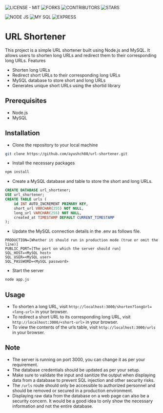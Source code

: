 ![LICENSE - MIT](https://img.shields.io/github/license/ayushch80/url-shortner?color=red&style=for-the-badge)
![FORKS](https://img.shields.io/github/forks/ayushch80/url-shortner?color=red&style=for-the-badge)
![CONTRIBUTORS](https://img.shields.io/github/contributors/ayushch80/url-shortner?color=red&style=for-the-badge)
![STARS](https://img.shields.io/github/stars/ayushch80/url-shortner?color=red&style=for-the-badge)

![NODE JS](https://img.shields.io/badge/Node%20JS-555555?style=for-the-badge&logo=node.js)
![MY SQL](https://img.shields.io/badge/MY%20SQL-555555?style=for-the-badge&logo=mysql)
![EXPRESS](https://img.shields.io/badge/EXPRESS-555555?style=for-the-badge&logo=express)

# URL Shortener

This project is a simple URL shortener built using Node.js and MySQL. It allows users to shorten long URLs and redirect them to their corresponding long URLs.
Features

-    Shorten long URLs
-    Redirect short URLs to their corresponding long URLs
-    MySQL database to store short and long URLs
-    Generates unique short URLs using the shortid library

## Prerequisites

-    Node.js
-    MySQL

## Installation

-    Clone the repository to your local machine

```sh
git clone https://github.com/ayushch80/url-shortener.git
```

-    Install the necessary packages

```sh
npm install
```

-    Create a MySQL database and table to store the short and long URLs.
```sql
CREATE DATABASE url_shortener;
USE url_shortener;
CREATE TABLE urls (
    id INT AUTO_INCREMENT PRIMARY KEY,
    short_url VARCHAR(255) NOT NULL,
    long_url VARCHAR(255) NOT NULL,
    created_at TIMESTAMP DEFAULT CURRENT_TIMESTAMP
);
```

-    Update the MySQL connection details in the .env as follows file.
```
PRODUCTION=[Whether it should run in production mode (true or omit the line)]
PUBLIC_PORT=[The port on which the server should run]
SQL_HOST=<MySQL host>
SQL_USER=<MySQL user>
SQL_PASSWORD=<MySQL password>
```

-    Start the server
```sh
node app.js
```

## Usage

-    To shorten a long URL, visit `http://localhost:3000/shorten?longUrl=<long-url>` in your browser.
-    To redirect a short URL to its corresponding long URL, visit `http://localhost:3000/<short-url>` in your browser.
-    To view the contents of the urls table, visit `http://localhost:3000/urls` in your browser.

## Note

 -   The server is running on port 3000, you can change it as per your requirement.
 -   The database credentials should be updated as per your setup.
 -   Make sure to validate the input and sanitize the output when displaying data from a database to prevent SQL injection and other security risks.
 -   The `/urls` route should only be accessible to authorized personnel and should be removed or secured in a production environment.
 -   Displaying raw data from the database on a web page can also be a security concern. It would be a good idea to only show the necessary information and not the entire database.
